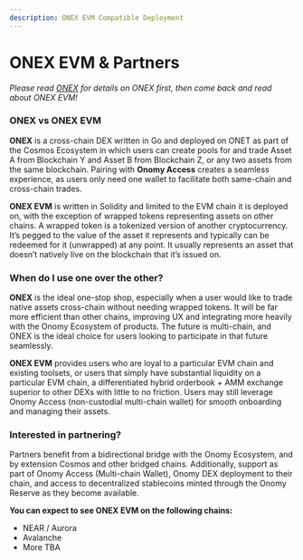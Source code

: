 ```yaml
---
description: ONEX EVM Compatible Deployment
---
```


# ONEX EVM & Partners

_Please read _[_ONEX_](onex.md)_ for details on ONEX first, then come back and read about ONEX EVM!_

### **ONEX vs ONEX EVM**

**ONEX** is a cross-chain DEX written in Go and deployed on ONET as part of the Cosmos Ecosystem in which users can create pools for and trade Asset A from Blockchain Y and Asset B from Blockchain Z, or any two assets from the same blockchain. Pairing with **Onomy Access** creates a seamless experience, as users only need one wallet to facilitate both same-chain and cross-chain trades.&#x20;

**ONEX EVM** is written in Solidity and limited to the EVM chain it is deployed on, with the exception of wrapped tokens representing assets on other chains. A wrapped token is a tokenized version of another cryptocurrency. It’s pegged to the value of the asset it represents and typically can be redeemed for it (unwrapped) at any point. It usually represents an asset that doesn’t natively live on the blockchain that it’s issued on.

### When do I use one over the other?

**ONEX** is the ideal one-stop shop, especially when a user would like to trade native assets cross-chain without needing wrapped tokens. It will be far more efficient than other chains, improving UX and integrating more heavily with the Onomy Ecosystem of products. The future is multi-chain, and ONEX is the ideal choice for users looking to participate in that future seamlessly.&#x20;

**ONEX EVM** provides users who are loyal to a particular EVM chain and existing toolsets, or users that simply have substantial liquidity on a particular EVM chain, a differentiated hybrid orderbook + AMM exchange superior to other DEXs with little to no friction. Users may still leverage Onomy Access (non-custodial multi-chain wallet) for smooth onboarding and managing their assets.

### Interested in partnering?

Partners benefit from a bidirectional bridge with the Onomy Ecosystem, and by extension Cosmos and other bridged chains. Additionally, support as part of Onomy Access (Multi-chain Wallet), Onomy DEX deployment to their chain, and access to decentralized stablecoins minted through the Onomy Reserve as they become available.

**You can expect to see ONEX EVM on the following chains:**

* NEAR / Aurora
* Avalanche
* More TBA

